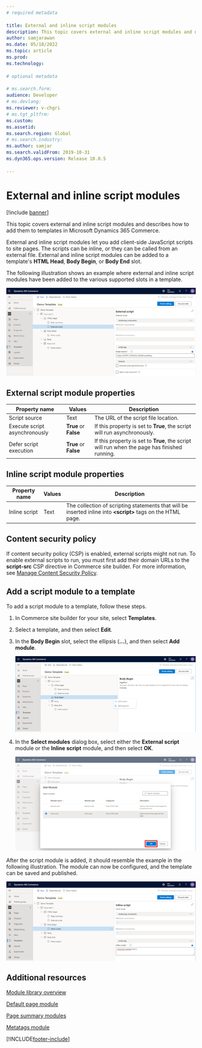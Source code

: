 ```yaml
---
# required metadata

title: External and inline script modules
description: This topic covers external and inline script modules and describes how to add them to templates in Microsoft Dynamics 365 Commerce.
author: samjarawan
ms.date: 05/18/2022
ms.topic: article
ms.prod: 
ms.technology: 

# optional metadata

# ms.search.form: 
audience: Developer
# ms.devlang: 
ms.reviewer: v-chgri
# ms.tgt_pltfrm: 
ms.custom: 
ms.assetid: 
ms.search.region: Global
# ms.search.industry: 
ms.author: samjar
ms.search.validFrom: 2019-10-31
ms.dyn365.ops.version: Release 10.0.5

---
```


# External and inline script modules

[!include [banner](includes/banner.md)]

This topic covers external and inline script modules and describes how to add them to templates in Microsoft Dynamics 365 Commerce.

External and inline script modules let you add client-side JavaScript scripts to site pages. The scripts can be inline, or they can be called from an external file. External and inline script modules can be added to a template's **HTML Head**, **Body Begin**, or **Body End** slot.

The following illustration shows an example where external and inline script modules have been added to the various supported slots in a template.

![Script modules in different slots of a template.](media/script-modules-1.png)

## External script module properties

| Property name | Values | Description |
|---------------|--------|-------------|
| Script source | Text | The URL of the script file location. |
| Execute script asynchronously | **True** or **False** | If this property is set to **True**, the script will run asynchronously. |
| Defer script execution | **True** or **False** | If this property is set to **True**, the script will run when the page has finished running. |

## Inline script module properties

| Property name | Values | Description |
|---------------|--------|-------------|
| Inline script | Text | The collection of scripting statements that will be inserted inline into **\<script\>** tags on the HTML page. |

## Content security policy

If content security policy (CSP) is enabled, external scripts might not run. To enable external scripts to run, you must first add their domain URLs to the **script-src** CSP directive in Commerce site builder. For more information, see [Manage Content Security Policy](manage-csp.md).

## Add a script module to a template

To add a script module to a template, follow these steps.

1. In Commerce site builder for your site, select **Templates**.
1. Select a template, and then select **Edit**.
1. In the **Body Begin** slot, select the ellipsis (**...**), and then select **Add module**.

    ![Adding a new module.](media/script-modules-2.png)

1. In the **Select modules** dialog box, select either the **External script** module or the **Inline script** module, and then select **OK**.

    ![Adding a script module.](media/script-modules-3.png)

After the script module is added, it should resemble the example in the following illustration. The module can now be configured, and the template can be saved and published.

![Inline script module added.](media/script-modules-4.png)

## Additional resources

[Module library overview](starter-kit-overview.md)

[Default page module](default-page-module.md)

[Page summary modules](page-summary-module.md)

[Metatags module](metatags-module.md)

[!INCLUDE[footer-include](../includes/footer-banner.md)]

